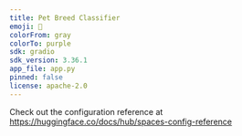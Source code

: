 ```yaml
---
title: Pet Breed Classifier
emoji: 🐠
colorFrom: gray
colorTo: purple
sdk: gradio
sdk_version: 3.36.1
app_file: app.py
pinned: false
license: apache-2.0
---
```


Check out the configuration reference at https://huggingface.co/docs/hub/spaces-config-reference
